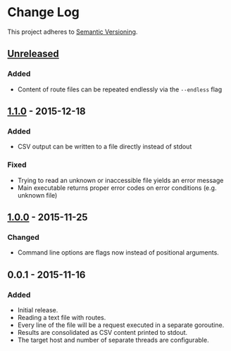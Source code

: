 # Change Log

This project adheres to [Semantic Versioning](http://semver.org/).

## [Unreleased]

### Added
- Content of route files can be repeated endlessly via the `--endless` flag

## [1.1.0] - 2015-12-18

### Added
- CSV output can be written to a file directly instead of stdout

### Fixed
- Trying to read an unknown or inaccessible file yields an error message
- Main executable returns proper error codes on error conditions (e.g. unknown file)


## [1.0.0] - 2015-11-25

### Changed
- Command line options are flags now instead of positional arguments.


## 0.0.1 - 2015-11-16

### Added
- Initial release.
- Reading a text file with routes.
- Every line of the file will be a request executed in a separate goroutine.
- Results are consolidated as CSV content printed to stdout.
- The target host and number of separate threads are configurable.


[Unreleased]: https://github.com/christophgockel/goony/compare/1.1.0...HEAD
[1.1.0]: https://github.com/christophgockel/goony/compare/1.0.0...1.1.0
[1.0.0]: https://github.com/christophgockel/goony/compare/0.0.1...1.0.0

